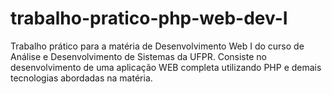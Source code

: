 # trabalho-pratico-php-web-dev-I
Trabalho prático para a matéria de Desenvolvimento Web I do curso de Análise e Desenvolvimento de Sistemas da UFPR. Consiste no desenvolvimento de uma aplicação WEB completa utilizando PHP e demais tecnologias abordadas na matéria.
